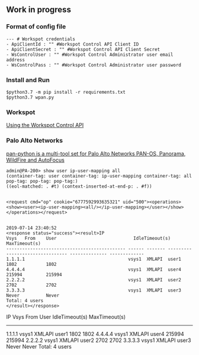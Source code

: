 
## Work in progress

### Format of config file

```
--- # Workspot credentials
- ApiClientId : "" #Workspot Control API Client ID
- ApiClientSecret : "" #Workspot Control API Client Secret
- WsControlUser : "" #Workspot Control Administrator user email address
- WsControlPass : "" #Workspot Control Administrator user password
```

### Install and Run

```
$python3.7 -m pip install -r requirements.txt
$python3.7 wpan.py
```

### Workspot

[Using the Workspot Control API](https://workspot.zendesk.com/hc/en-us/articles/360017693611-Using-the-Workspot-Control-API)

### Palo Alto Networks

[pan-python is a multi-tool set for Palo Alto Networks PAN-OS, Panorama, WildFire and AutoFocus](https://github.com/kevinsteves/pan-python/blob/master/doc/pan.xapi.rst)

```
admin@PA-200> show user ip-user-mapping all
(container-tag: user container-tag: ip-user-mapping container-tag: all pop-tag: pop-tag: pop-tag:)
((eol-matched: . #t) (context-inserted-at-end-p: . #f))


<request cmd="op" cookie="6777592993635321" uid="500"><operations><show><user><ip-user-mapping><all/></ip-user-mapping></user></show></operations></request>


2019-07-14 23:40:52
<response status="success"><result>IP                                            Vsys   From    User                             IdleTimeout(s) MaxTimeout(s)
--------------------------------------------- ------ ------- -------------------------------- -------------- -------------
1.1.1.1                                       vsys1  XMLAPI  user1                            1802           1802
4.4.4.4                                       vsys1  XMLAPI  user4                            215994         215994
2.2.2.2                                       vsys1  XMLAPI  user2                            2702           2702
3.3.3.3                                       vsys1  XMLAPI  user3                            Never          Never
Total: 4 users
</result></response>
```

IP                                            Vsys   From    User                             IdleTimeout(s) MaxTimeout(s)
--------------------------------------------- ------ ------- -------------------------------- -------------- -------------
1.1.1.1                                       vsys1  XMLAPI  user1                            1802           1802
4.4.4.4                                       vsys1  XMLAPI  user4                            215994         215994
2.2.2.2                                       vsys1  XMLAPI  user2                            2702           2702
3.3.3.3                                       vsys1  XMLAPI  user3                            Never          Never
Total: 4 users
